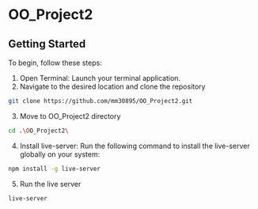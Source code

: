 # OO_Project2


## Getting Started
To begin, follow these steps:
1. Open Terminal: Launch your terminal application.
2. Navigate to the desired location and clone the repository
```bash
git clone https://github.com/mm30895/OO_Project2.git
```
3. Move to OO_Project2 directory
```bash
cd .\OO_Project2\
```
4. Install live-server: Run the following command to install the live-server globally on your system:
```bash
npm install -g live-server
```
5. Run the live server
```bash
live-server
```